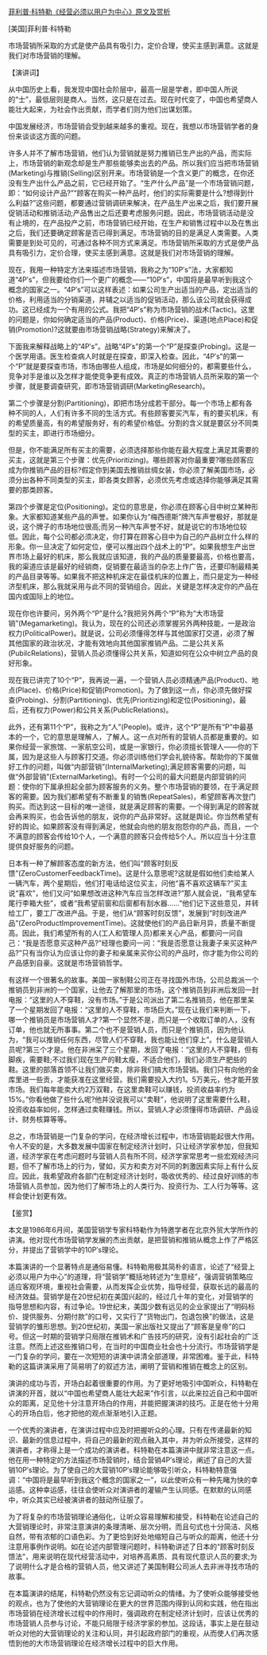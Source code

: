 [菲利普·科特勒《经营必须以用户为中心》原文及赏析](https://www.vrrw.net/wx/14608.html)

[美国]菲利普·科特勒

市场营销所采取的方式是使产品具有吸引力，定价合理，使买主感到满意。这就是我们对市场营销的理解。

【演讲词】

从中国历史上看，我发现中国社会阶层中，最高一层是学者，即中国人所说的“士”，最低层则是商人。当然，这只是在过去。现在时代变了，中国也希望商人能壮大起来，为社会作出贡献，而学者们则为他们出谋划策。

中国发展经济，市场营销会受到越来越多的重视。现在，我想以市场营销学者的身份来谈谈这方面的问题。

许多人并不了解市场营销，他们认为营销就是努力推销已生产出的产品，而实际上，市场营销的新观念却是生产那些能够卖出去的产品。所以我们应当把市场营销(Marketing)与推销(Selling)区别开来。市场营销是一个含义更广的概念，在你还没有生产出什么产品之前，它已经开始了。“生产什么产品”是一个市场营销问题，即：“如何设计产品?”“顾客在购买一种产品时，他们的实际需要是什么?想得到什么利益?”这些问题，都要通过营销调研来解决，在产品生产出来之后，我们要开展促销活动和推销活动;产品售出之后还要考虑服务问题。因此，市场营销活动是没有止境的，在产品投产之前，市场营销已经开始，在生产和销售过程中以及在售出之后，我们还要确定顾客是否已得到满足。市场营销的目的是满足人类需要。人类需要是到处可见的，可通过各种不同方式来满足。市场营销所采取的方式是使产品具有吸引力，定价合理，使买主感到满意。这就是我们对市场营销的理解。

现在，我用一种特定方法来描述市场营销，我称之为“10P′s”法，大家都知道“4P′s”，但我要给你们一个更广的概念——“10P′s”，中国将是最早听到我这个概念的国家之一。“4P′s”可以这样表述：如果公司生产出适当的产品，定出适当的价格，利用适当的分销渠道，并辅之以适当的促销活动，那么该公司就会获得成功。这已经成为一个有用的公式。我把“4P′s”称为市场营销的战术(Tactic)。这里的问题是，你如何确定适当的产品(Product)、价格(Price)、渠道(地点Place)和促销(Promotion)?这就要由市场营销战略(Strategy)来解决了。

下面我来解释战略上的“4P′s”。战略“4P′s”的第一个“P”是探查(Probing)。这是一个医学用语。医生检查病人时就是在探查，即深入检查。因此，“4P′s”的第一个“P”就是要探查市场，市场由哪些人组成，市场是如何细分的，都需要些什么，竞争对手是谁以及怎样才能使竞争更有成效。真正的市场营销人员所采取的第一个步骤，就是要调查研究，即市场营销调研(MarketingResearch)。

第二个步骤是分割(Partitioning)，即把市场分成若干部分。每一个市场上都有各种不同的人，人们有许多不同的生活方式。有些顾客要买汽车，有的要买机床，有的希望质量高，有的希望服务好，有的希望价格低。分割的含义就是要区分不同类型的买主，即进行市场细分。

但是，你不能满足所有买主的需要，必须选择那些你能在最大程度上满足其需要的买主，这就是第三个步骤：优先(Prioritizing)。哪些顾客对你最重要?哪些顾客应成为你推销产品的目标?假定你到美国去推销丝绸女装，你必须了解美国市场，必须分出各种不同类型的买主，即各类女顾客，必须优先考虑或选择你能够满足其需要的那类顾客。

第四个步骤是定位(Positioning)。定位的意思是，你必须在顾客心目中树立某种形象。大家都知道某些产品的声誉。如果你认为“梅西德斯”牌汽车声誉极好，那就是说，这个牌子的市场地位很高;而另一种汽车声誉不好，就是说它的市场地位较低。因此，每个公司都必须决定，你打算在顾客心目中为自己的产品树立什么样的形象。你一旦决定了如何定位，便可以推出四个战术上的“P”。如果我想生产出世界市场上最好的机床，那么我就应该知道，我的产品的质量要最高，价格也要高，我的渠道应该是最好的经销商，促销要在最适当的杂志上作广告，还要印制最精美的产品目录等等。如果我不把这种机床定在最佳机床的位置上，而只是定为一种经济型机床，那么我就采用与此不同的营销组合。因此，关键是怎样决定你的产品在国内或国际上的地位。

现在你也许要问，另外两个“P”是什么?我把另外两个“P”称为“大市场营销”(Megamarketing)。我认为，现在的公司还必须掌握另外两种技能，一是政治权力(PoliticalPower)。就是说，公司必须懂得怎样与其他国家打交道，必须了解其他国家的政治状况，才能有效地向其他国家推销产品。二是公共关系(PubilcRelations)，营销人员必须懂得公共关系，知道如何在公众中树立产品的良好形象。

现在我已讲完了10个“P”，我再说一遍，一个营销人员必须精通产品(Product)、地点(Place)、价格(Price)和促销(Promotion)。为了做到这一点，你必须先做好探查(Probing)、分割(Partitioning)、优先(Prioritizing)和定位(Positioning)，最后，还有权力(Power)和公共关系(PublicRelations)。



此外，还有第11个“P”，我称之为“人”(People)。或许，这个“P”是所有“P”中最基本的一个，它的意思是理解人，了解人。这一点对所有的营销人员都是重要的。如果你经营一家旅馆、一家航空公司，或是一家银行，你必须擅长管理人——你的下属，因为是这些人与顾客打交道。你必须训练他们学会礼貌待客。帮助你的下属做好工作的问题，叫做“内部营销”(InternalMarketing);满足顾客需要的问题，叫做“外部营销”(ExternalMarketing)。有时一个公司的最大问题是内部营销的问题：使你的下属承担起全部为顾客服务的义务。整个市场营销的要领，在于满足顾客的需要。因为我们都希望有不断重复的销售(RepeatSales)，希望顾客再次登门购买。而达到这一目标的唯一途径，就是满足顾客的需要。一个得到满足的顾客就会再来购买，也会告诉他的朋友，说你的产品非常好。这就是舆论。你当然希望有好的舆论。如果顾客没有得到满足，他就会向他的朋友抱怨你的产品，而且，一个不满意的顾客会传给10个人，一个满意的顾客只会传给5个人。所以应当十分注意提供良好服务的问题。

日本有一种了解顾客态度的新方法，他们叫“顾客时刻反馈”(ZeroCustomerFeedbackTime)。这是什么意思呢?这就是假如他们卖给某人一辆汽车，两个星期后，他们打电话给这位买主，问他“喜不喜欢这辆车?”买主说“喜欢”，他们又问“如果想改进这种汽车应当怎样改进?”那人就会说，“我希望车尾行李箱大些”，或者“我希望前窗和后窗都有刮水器……”他们记下这些意见，并转给工厂，要工厂改进产品。于是，他们从“顾客时刻反馈”，发展到“时刻改进产品”(ZeroProductImprovementTime)。这就使他们的产品日新月异，质量不断提高。因此，我们希望所有的人(工人和管理人员)都来关心产品，都要问一问自己：“我是否愿意买这种产品?”经理也要问一问：“我是否愿意让我妻子来买这种产品?”只有当你认为应该让你的妻子和亲属来买你公司的产品时，你才能为你公司的产品感到自豪。这就是市场营销哲学。

有这样一个很著名的故事。美国一家制鞋公司正在寻找国外市场，公司总裁派一个推销员到非洲的一个国家，让他去了解那里的市场，这个推销员到非洲后发回一封电报：“这里的人不穿鞋，没有市场。”于是公司派出了第二名推销员，他在那里呆了一个星期发回了电报：“这里的人不穿鞋，市场巨大。”现在让我们来判断一下，哪一个推销员是市场营销人才?第一个显然不是，而只是一个收取订单的人，没有订单，他也就无所事事。第二个也不是营销人员，而只是个推销员，因为他认为，“我可以推销任何东西，尽管人们不穿鞋，我也能让他们穿上”。什么是营销人员呢?第三个才是。他在非洲呆了三个星期，发回了电报：“这里的人不穿鞋，但有脚疾，需要鞋;不过我们现在生产的鞋太瘦，不适合他们，我们必须生产肥些的鞋。这里的部落首领不让我们做买卖，除非我们搞大市场营销。我们只有向他的金库里进一些贡，才能获准在这里经营。我们需要投入大约1。5万美元，他才能开放市场。我们每年能卖大约2万双鞋，在这里卖鞋可以赚钱，投资收益率约为15%。”你看他做了些什么呢?他并没说我可以“卖鞋”，他说明了这里需要什么鞋，投资收益率如何，怎样通过卖鞋赚钱。所以，营销人才必须懂得市场调研、产品设计、财务核算等等。

总之，市场营销是一门复杂的学问，在经济增长过程中，市场营销能起很大作用。令人不安的是，大多数发展中国家在制定经济计划时，只让经济学家参加，但我知道，经济学家在考虑问题时与营销人员有所不同，经济学家常思考一些宏观经济问题，但不了解市场上的行为，譬如，买方和卖方对不同的刺激因素实际上有什么反应。因此，我希望政府各部门在制定经济计划时，吸收优秀的、经过良好训练的市场营销人员参加，因为他们了解市场上的人类行为、投资行为、工人行为等等。这样会使计划更有效。

【鉴赏】

本文是1986年6月间，美国营销学专家科特勒作为特邀学者在北京外贸大学所作的讲演。他对现代市场营销学发展的杰出贡献，是把营销和推销从概念上作了严格区分，并提出了营销学中的10P′s理论。

本篇演讲的一个显著特点是通俗易懂。科特勒用极其简朴的语言，论述了“经营上必须以用户为中心”的道理，将“营销学”概括地转述为“生意经”，强调营销策略应适应客观环境，重视社会需要，从而发挥企业优势，指导经营，获取长远的最高的经济效益。营销学是在20世纪初在美国兴起的，经过几十年的变化，对营销学的指导思想和内容，有过争论。19世纪末，美国少数有远见的企业家提出了“明码标价、提供服务、分期付款”的口号，又实行了“货物出门，包退包换”的做法，这是营销学的雏形思想。到20世纪初，美国一家出版社又提出了“顾客是皇帝”的口号。但这一时期的营销学只局限在推销术和广告技巧的研究，没有引起社会的广泛注意。然而上述这些推销口号，在当时的中国商业社会也十分流行。市场营销学是一门复杂的学问，要在一次短短的讲演中讲清全部道理，非常困难。鉴于此，科特勒的这篇讲演采用了简易明了的叙述方法，阐明了营销和推销在概念上的区别。

演讲的成功与否，开场白起着很重要的作用。为了更好地吸引中国听众，科特勒在讲演的开首，就以“中国也希望商人能壮大起来”作引言，以此来拉近自己和中国听众的距离，足见他十分注意开场白的作用，并能把握演讲的技巧。正是在他十分用心的开场白后，他才把他的观点渐渐地引入正题。

一个优秀的演讲者，在演讲过程中应及时把握听众的心理。只有在传递最新的知识、最新的信息过程中，将自己的最新的观点融入其中，并为听众所接受，这样的演讲者，才称得上是一个成功的演讲者。科特勒在本篇演讲中就非常注意这一点。他在用一种特定的方法描述市场营销时，结合营销4P′s理论，阐述了自己的大营销10P′s理论。为了使自己的大营销10P′s理论能够吸引听众，科特勒特意强调：“中国将是最早听到我这个概念的国家之一”，以此使听众有一种先睹为快的幸运感。这种幸运感，往往会使听众对演讲者的灌输产生认同感。在默默的认同感中，听众其实已经被演讲者的鼓动所征服了。

为了将复杂的市场营销理论通俗化，让听众容易理解和接受，科特勒在论述自己的大营销理论时，非常注意演讲的条理清晰、层次分明，而且句式也十分简洁、风格自然，带有浓郁的口语色彩。为了更恰到好处地缩短自己与听众的距离，他还十分注意用事例作说明。如在论述内部管理问题时，科特勒讲述了日本的“顾客时刻反馈法”，用来说明在现代经营活动中，对培养高素质、具有现代意识人员的要求;为了说明什么才是合格的营销人员，他又讲述了美国制鞋公司派人去非洲寻找市场的故事。

在本篇演讲的结尾，科特勒仍然没有忘记调动听众的情绪。为了使听众能够接受他的观点，也为了使他的大营销理论在更大的世界范围内得到认同和实践，他在指出市场营销在经济增长过程中的作用时，强调政府在制定经济计划时，应该让优秀的市场营销人员参与讨论，不能只局限于经济学家的参加。这段话，事实上是在鼓动听众对他的大营销理论的关注和认同，并引起政府部门的重视，从而使人们再次感悟到他的大市场营销理论在经济增长过程中的巨大作用。

